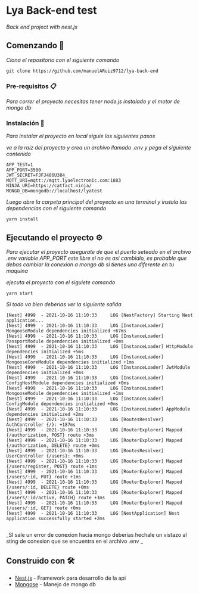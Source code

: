 # Lya Back-end test

_Back end project with nest.js_

## Comenzando 🚀

_Clona el repositorio con el siguiente comando_

```   
git clone https://github.com/manuelARuiz9712/lya-back-end
```


### Pre-requisitos 📋

_Para correr el proyecto necesitas tener node.js instalado y el motor de mongo db_


### Instalación 🔧


_Para instalar el proyecto en local siguie los siguientes pasos_


_ve a la raiz del proyecto y crea un archivo llamado .env y pega el siguiente contenido_

```
APP_TEST=1
APP_PORT=3500
JWT_SECRET=FJFJ486U384_
MQTT_URI=mqtt://mqtt.lyaelectronic.com:1883
NINJA_URI=https://catfact.ninja/
MONGO_DB=mongodb://localhost/lyatest
```

_Luego abre la carpeta principal del proyecto en una terminal y instala las dependencias con el siguiente comando_

```
yarn install

```

## Ejecutando el proyecto ⚙️

_Para ejecutar el proyecto asegurate de que el puerto seteado en el archivo .env  variable APP_PORT este libre si no es asi cambialo,
es probable que debas cambiar la conexion a mongo db si tienes una diferente en tu maquina_

_ejecuta el proyecto con el siguiete comando_

```
yarn start

```
_Si todo va bien deberias ver la siguiente salida_

```
[Nest] 4999  - 2021-10-16 11:10:33     LOG [NestFactory] Starting Nest application...
[Nest] 4999  - 2021-10-16 11:10:33     LOG [InstanceLoader] MongooseModule dependencies initialized +67ms
[Nest] 4999  - 2021-10-16 11:10:33     LOG [InstanceLoader] PassportModule dependencies initialized +0ms
[Nest] 4999  - 2021-10-16 11:10:33     LOG [InstanceLoader] HttpModule dependencies initialized +5ms
[Nest] 4999  - 2021-10-16 11:10:33     LOG [InstanceLoader] MongooseCoreModule dependencies initialized +1ms
[Nest] 4999  - 2021-10-16 11:10:33     LOG [InstanceLoader] JwtModule dependencies initialized +0ms
[Nest] 4999  - 2021-10-16 11:10:33     LOG [InstanceLoader] ConfigHostModule dependencies initialized +0ms
[Nest] 4999  - 2021-10-16 11:10:33     LOG [InstanceLoader] MongooseModule dependencies initialized +1ms
[Nest] 4999  - 2021-10-16 11:10:33     LOG [InstanceLoader] ConfigModule dependencies initialized +0ms
[Nest] 4999  - 2021-10-16 11:10:33     LOG [InstanceLoader] AppModule dependencies initialized +2ms
[Nest] 4999  - 2021-10-16 11:10:33     LOG [RoutesResolver] AuthController {/}: +187ms
[Nest] 4999  - 2021-10-16 11:10:33     LOG [RouterExplorer] Mapped {/authorization, POST} route +3ms
[Nest] 4999  - 2021-10-16 11:10:33     LOG [RouterExplorer] Mapped {/authorization, DELETE} route +0ms
[Nest] 4999  - 2021-10-16 11:10:33     LOG [RoutesResolver] UserController {/users}: +0ms
[Nest] 4999  - 2021-10-16 11:10:33     LOG [RouterExplorer] Mapped {/users/register, POST} route +1ms
[Nest] 4999  - 2021-10-16 11:10:33     LOG [RouterExplorer] Mapped {/users/:id, PUT} route +1ms
[Nest] 4999  - 2021-10-16 11:10:33     LOG [RouterExplorer] Mapped {/users/:id, DELETE} route +0ms
[Nest] 4999  - 2021-10-16 11:10:33     LOG [RouterExplorer] Mapped {/users/:id/active, PATCH} route +1ms
[Nest] 4999  - 2021-10-16 11:10:33     LOG [RouterExplorer] Mapped {/users/:id, GET} route +0ms
[Nest] 4999  - 2021-10-16 11:10:33     LOG [NestApplication] Nest application successfully started +2ms


```

_SI sale un error de conexion hacia mongo deberias hechale un vistazo al sting de conexion que se encuentra en el archivo .env _

## Construido con 🛠️


* [Nest.js](https://nestjs.com/) - Framework para desarrollo de la api
* [Mongose](https://mongoosejs.com/) - Manejo de mongo db 




